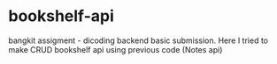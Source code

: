 # bookshelf-api
bangkit assigment - dicoding backend basic submission. Here I tried to make CRUD bookshelf api using previous code (Notes api)<br>
